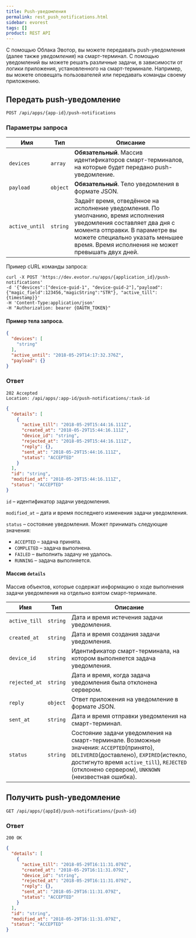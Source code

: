 ```yaml
---
title: Push-уведомления
permalink: rest_push_notifications.html
sidebar: evorest
tags: []
product: REST API
---
```


С помощью Облака Эвотор, вы можете передавать push-уведомления (далее также _уведомления_) на смарт-терминал.
С помощью уведомлений вы можете решать различные задачи, в зависимости от логики приложения, установленного на смарт-терминале.
Например, вы можете оповещать пользователей или передавать команды своему приложению.

## Передать push-уведомление

    POST /api/apps/{app-id}/push-notifications

### Параметры запроса

Имя  | Тип  | Описание
-----|------|--------------
`devices`| `array` | **Обязательный**. Массив идентификаторов смарт-терминалов, на которые будет передано push-уведомление.
`payload`| `object` | **Обязательный**. Тело уведомления в формате JSON.
`active_until`| `string` | Задаёт время, отведённое на исполнение уведомления. По умолчанию, время исполнения уведомления составляет два дня с момента отправки. В параметре вы можете специально указать меньшее время. Время исполнения не может превышать двух дней.

Пример cURL команды запроса:

```shell
curl -X POST 'https://dev.evotor.ru/apps/{application_id}/push-notifications'
-d '{"devices":["device-guid-1", "device-guid-2"],"payload":{"magic_field":123456,"magicString":"STR"}, "active_till": {timestamp}}'
-H 'Content-Type:application/json'
-H "Authorization: bearer {OAUTH_TOKEN}"
```

#### Пример тела запроса.

```json
{
  "devices": [
    "string"
  ],
  "active_until": "2018-05-29T14:17:32.376Z",
  "payload": {}
}
```

### Ответ

```
202 Accepted
Location: /api/apps/:app-id/push-notifications/:task-id
```
```json
{
  "details": [
    {
      "active_till": "2018-05-29T15:44:16.111Z",
      "created_at": "2018-05-29T15:44:16.111Z",
      "device_id": "string",
      "rejected_at": "2018-05-29T15:44:16.111Z",
      "reply": {},
      "sent_at": "2018-05-29T15:44:16.111Z",
      "status": "ACCEPTED"
    }
  ],
  "id": "string",
  "modified_at": "2018-05-29T15:44:16.111Z",
  "status": "ACCEPTED"
}
```

`id` – идентификатор задачи уведомления.

`modified_at` – дата и время последнего изменения задачи уведомления.

`status` – состояние уведомления. Может принимать следующие значения:

  * `ACCEPTED` – задача принята.
  * `COMPLETED` – задача выполнена.
  * `FAILED` – выполнить задачу не удалось.
  * `RUNNING` – задача выполняется.

#### Массив `details`

Массив объектов, которые содержат информацию о ходе выполнения задачи уведомления на отдельно взятом смарт-терминале.

Имя  | Тип  | Описание
-----|------|--------------
`active_till`| `string` | Дата и время истечения задачи уведомления.
`created_at`| `string` | Дата и время создания задачи уведомления.
`device_id`| `string` | Идентификатор смарт-терминала, на котором выполняется задача уведомления.
`rejected_at`| `string` | Дата и время, когда задача уведомления была отклонена сервером.
`reply`| `object` | Ответ приложения на уведомление в формате JSON.
`sent_at`| `string` | Дата и время отправки уведомления на смарт-терминал.
`status`| `string` | Состояние задачи уведомления на смарт-терминале. Возможные значения: `ACCEPTED`(принято), `DELIVERED`(доставлено), `EXPIRED`(истекло, достигнуто время `active_till`), `REJECTED` (отклонено сервером), `UNKNOWN` (неизвестная ошибка).

## Получить push-уведомление

    GET /api/apps/{appId}/push-notifications/{push-id}

### Ответ

```
200 OK
```
```json
{
  "details": [
    {
      "active_till": "2018-05-29T16:11:31.079Z",
      "created_at": "2018-05-29T16:11:31.079Z",
      "device_id": "string",
      "rejected_at": "2018-05-29T16:11:31.079Z",
      "reply": {},
      "sent_at": "2018-05-29T16:11:31.079Z",
      "status": "ACCEPTED"
    }
  ],
  "id": "string",
  "modified_at": "2018-05-29T16:11:31.079Z",
  "status": "ACCEPTED"
}
```
